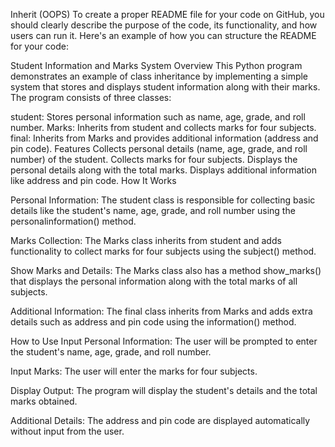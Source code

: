 Inherit (OOPS)
To create a proper README file for your code on GitHub, you should clearly describe the purpose of the code, its functionality, and how users can run it. Here's an example of how you can structure the README for your code:

Student Information and Marks System
Overview
This Python program demonstrates an example of class inheritance by implementing a simple system that stores and displays student information along with their marks. The program consists of three classes:

student: Stores personal information such as name, age, grade, and roll number.
Marks: Inherits from student and collects marks for four subjects.
final: Inherits from Marks and provides additional information (address and pin code).
Features
Collects personal details (name, age, grade, and roll number) of the student.
Collects marks for four subjects.
Displays the personal details along with the total marks.
Displays additional information like address and pin code.
How It Works

Personal Information: The student class is responsible for collecting basic details like the student's name, age, grade, and roll number using the personalinformation() method.

Marks Collection: The Marks class inherits from student and adds functionality to collect marks for four subjects using the subject() method.

Show Marks and Details: The Marks class also has a method show_marks() that displays the personal information along with the total marks of all subjects.

Additional Information: The final class inherits from Marks and adds extra details such as address and pin code using the information() method.

How to Use
Input Personal Information: The user will be prompted to enter the student's name, age, grade, and roll number.

Input Marks: The user will enter the marks for four subjects.

Display Output: The program will display the student's details and the total marks obtained.

Additional Details: The address and pin code are displayed automatically without input from the user.
